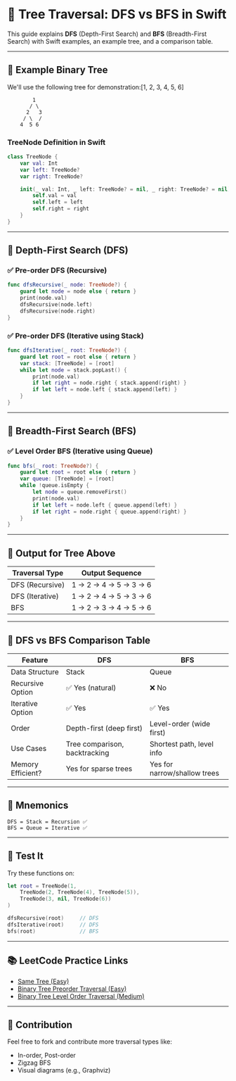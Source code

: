 # 🌳 Tree Traversal: DFS vs BFS in Swift

This guide explains **DFS** (Depth-First Search) and **BFS** (Breadth-First Search) with Swift examples, an example tree, and a comparison table.

---

## 🔰 Example Binary Tree

We'll use the following tree for demonstration:[1, 2, 3, 4, 5, 6]

```
        1
       / \
      2   3
     / \  /
    4  5 6

```

### TreeNode Definition in Swift
```swift
class TreeNode {
    var val: Int
    var left: TreeNode?
    var right: TreeNode?

    init(_ val: Int, _ left: TreeNode? = nil, _ right: TreeNode? = nil) {
        self.val = val
        self.left = left
        self.right = right
    }
}
```

---

## 🔎 Depth-First Search (DFS)

### ✅ Pre-order DFS (Recursive)
```swift
func dfsRecursive(_ node: TreeNode?) {
    guard let node = node else { return }
    print(node.val)
    dfsRecursive(node.left)
    dfsRecursive(node.right)
}
```

### ✅ Pre-order DFS (Iterative using Stack)
```swift
func dfsIterative(_ root: TreeNode?) {
    guard let root = root else { return }
    var stack: [TreeNode] = [root]
    while let node = stack.popLast() {
        print(node.val)
        if let right = node.right { stack.append(right) }
        if let left = node.left { stack.append(left) }
    }
}
```

---

## 📶 Breadth-First Search (BFS)

### ✅ Level Order BFS (Iterative using Queue)
```swift
func bfs(_ root: TreeNode?) {
    guard let root = root else { return }
    var queue: [TreeNode] = [root]
    while !queue.isEmpty {
        let node = queue.removeFirst()
        print(node.val)
        if let left = node.left { queue.append(left) }
        if let right = node.right { queue.append(right) }
    }
}
```

---

## 🔁 Output for Tree Above

| Traversal Type | Output Sequence       |
|----------------|-----------------------|
| DFS (Recursive)| 1 → 2 → 4 → 5 → 3 → 6 |
| DFS (Iterative)| 1 → 2 → 4 → 5 → 3 → 6 |
| BFS            | 1 → 2 → 3 → 4 → 5 → 6 |

---

## 🧠 DFS vs BFS Comparison Table

| Feature           | DFS                          | BFS                         |
|-------------------|-------------------------------|------------------------------|
| Data Structure     | Stack                        | Queue                        |
| Recursive Option   | ✅ Yes (natural)             | ❌ No                        |
| Iterative Option   | ✅ Yes                       | ✅ Yes                       |
| Order              | Depth-first (deep first)     | Level-order (wide first)     |
| Use Cases          | Tree comparison, backtracking| Shortest path, level info    |
| Memory Efficient?  | Yes for sparse trees         | Yes for narrow/shallow trees |

---

## 🧠 Mnemonics

```
DFS = Stack = Recursion ✅
BFS = Queue = Iterative ✅
```

---

## 🧪 Test It

Try these functions on:

```swift
let root = TreeNode(1,
    TreeNode(2, TreeNode(4), TreeNode(5)),
    TreeNode(3, nil, TreeNode(6))
)

dfsRecursive(root)     // DFS
dfsIterative(root)     // DFS
bfs(root)              // BFS
```

---

## 📚 LeetCode Practice Links

- [Same Tree (Easy)](https://leetcode.com/problems/same-tree/)
- [Binary Tree Preorder Traversal (Easy)](https://leetcode.com/problems/binary-tree-preorder-traversal/)
- [Binary Tree Level Order Traversal (Medium)](https://leetcode.com/problems/binary-tree-level-order-traversal/)

---

## 👋 Contribution

Feel free to fork and contribute more traversal types like:
- In-order, Post-order
- Zigzag BFS
- Visual diagrams (e.g., Graphviz)
